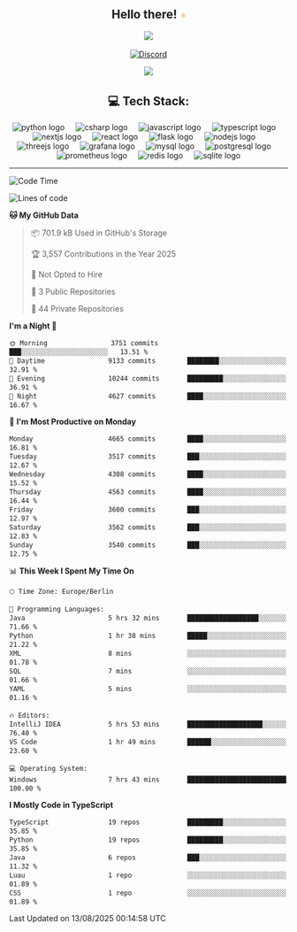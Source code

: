 <div align="center">
  
  ## <strong>Hello there! <img src="https://raw.githubusercontent.com/ginny100/ginny100/main/assets/waving-hand.webp" width="2%"></strong><br/>
  <p align="center">
    <a><img src="https://readme-typing-svg.herokuapp.com?color=3DF7E2&size=25&center=true&lines=hi;full+stack+developer;cops.bio+owner;"></a>
  </p>
  
</div>

<div align="center">
  <a href="https://discord.gg/mullencord">
    <img src="https://discord.c99.nl/widget/theme-1/727599616043909190.png" alt="Discord" />
  </a>
    <p align="center">  
      <img src="https://komarev.com/ghpvc/?username=Hunter-Matata">
    </p>
</div>

## <div align="center">💻 Tech Stack:</div>
<div align="center">
  <img src="https://cdn.jsdelivr.net/gh/devicons/devicon/icons/python/python-original.svg" height="40" alt="python logo"  />
  <img width="12" />
  <img src="https://cdn.jsdelivr.net/gh/devicons/devicon/icons/csharp/csharp-original.svg" height="40" alt="csharp logo"  />
  <img width="12" />
  <img src="https://cdn.jsdelivr.net/gh/devicons/devicon/icons/javascript/javascript-original.svg" height="40" alt="javascript logo"  />
  <img width="12" />
  <img src="https://cdn.jsdelivr.net/gh/devicons/devicon/icons/typescript/typescript-original.svg" height="40" alt="typescript logo"  />
  <img width="12" />
  <img src="https://cdn.jsdelivr.net/gh/devicons/devicon/icons/nextjs/nextjs-original.svg" height="40" alt="nextjs logo"  />
  <img width="12" />
  <img src="https://cdn.jsdelivr.net/gh/devicons/devicon/icons/react/react-original.svg" height="40" alt="react logo"  />
  <img width="12" />
  <img src="https://cdn.jsdelivr.net/gh/devicons/devicon/icons/flask/flask-original.svg" height="40" alt="flask logo"  />
  <img width="12" />
  <img src="https://cdn.jsdelivr.net/gh/devicons/devicon/icons/nodejs/nodejs-original.svg" height="40" alt="nodejs logo"  />
  <img width="12" />
  <img src="https://cdn.jsdelivr.net/gh/devicons/devicon/icons/threejs/threejs-original.svg" height="40" alt="threejs logo"  />
  <img width="12" />
  <img src="https://cdn.jsdelivr.net/gh/devicons/devicon/icons/grafana/grafana-original.svg" height="40" alt="grafana logo"  />
  <img width="12" />
  <img src="https://cdn.jsdelivr.net/gh/devicons/devicon/icons/mysql/mysql-original.svg" height="40" alt="mysql logo"  />
  <img width="12" />
  <img src="https://cdn.jsdelivr.net/gh/devicons/devicon/icons/postgresql/postgresql-original.svg" height="40" alt="postgresql logo"  />
  <img width="12" />
  <img src="https://cdn.jsdelivr.net/gh/devicons/devicon/icons/prometheus/prometheus-original.svg" height="40" alt="prometheus logo"  />
  <img width="12" />
  <img src="https://cdn.jsdelivr.net/gh/devicons/devicon/icons/redis/redis-original.svg" height="40" alt="redis logo"  />
  <img width="12" />
  <img src="https://cdn.jsdelivr.net/gh/devicons/devicon/icons/sqlite/sqlite-original.svg" height="40" alt="sqlite logo"  />
</div>

---
<!--START_SECTION:waka-->
![Code Time](http://img.shields.io/badge/Code%20Time-1%2C328%20hrs%2052%20mins-blue)

![Lines of code](https://img.shields.io/badge/From%20Hello%20World%20I%27ve%20Written-2.5%20million%20lines%20of%20code-blue)

**🐱 My GitHub Data** 

> 📦 701.9 kB Used in GitHub's Storage 
 > 
> 🏆 3,557 Contributions in the Year 2025
 > 
> 🚫 Not Opted to Hire
 > 
> 📜 3 Public Repositories 
 > 
> 🔑 44 Private Repositories 
 > 
**I'm a Night 🦉** 

```text
🌞 Morning                3751 commits        ███░░░░░░░░░░░░░░░░░░░░░░   13.51 % 
🌆 Daytime                9133 commits        ████████░░░░░░░░░░░░░░░░░   32.91 % 
🌃 Evening                10244 commits       █████████░░░░░░░░░░░░░░░░   36.91 % 
🌙 Night                  4627 commits        ████░░░░░░░░░░░░░░░░░░░░░   16.67 % 
```
📅 **I'm Most Productive on Monday** 

```text
Monday                   4665 commits        ████░░░░░░░░░░░░░░░░░░░░░   16.81 % 
Tuesday                  3517 commits        ███░░░░░░░░░░░░░░░░░░░░░░   12.67 % 
Wednesday                4308 commits        ████░░░░░░░░░░░░░░░░░░░░░   15.52 % 
Thursday                 4563 commits        ████░░░░░░░░░░░░░░░░░░░░░   16.44 % 
Friday                   3600 commits        ███░░░░░░░░░░░░░░░░░░░░░░   12.97 % 
Saturday                 3562 commits        ███░░░░░░░░░░░░░░░░░░░░░░   12.83 % 
Sunday                   3540 commits        ███░░░░░░░░░░░░░░░░░░░░░░   12.75 % 
```


📊 **This Week I Spent My Time On** 

```text
🕑︎ Time Zone: Europe/Berlin

💬 Programming Languages: 
Java                     5 hrs 32 mins       ██████████████████░░░░░░░   71.66 % 
Python                   1 hr 38 mins        █████░░░░░░░░░░░░░░░░░░░░   21.22 % 
XML                      8 mins              ░░░░░░░░░░░░░░░░░░░░░░░░░   01.78 % 
SQL                      7 mins              ░░░░░░░░░░░░░░░░░░░░░░░░░   01.66 % 
YAML                     5 mins              ░░░░░░░░░░░░░░░░░░░░░░░░░   01.16 % 

🔥 Editors: 
IntelliJ IDEA            5 hrs 53 mins       ███████████████████░░░░░░   76.40 % 
VS Code                  1 hr 49 mins        ██████░░░░░░░░░░░░░░░░░░░   23.60 % 

💻 Operating System: 
Windows                  7 hrs 43 mins       █████████████████████████   100.00 % 
```

**I Mostly Code in TypeScript** 

```text
TypeScript               19 repos            █████████░░░░░░░░░░░░░░░░   35.85 % 
Python                   19 repos            █████████░░░░░░░░░░░░░░░░   35.85 % 
Java                     6 repos             ███░░░░░░░░░░░░░░░░░░░░░░   11.32 % 
Luau                     1 repo              ░░░░░░░░░░░░░░░░░░░░░░░░░   01.89 % 
CSS                      1 repo              ░░░░░░░░░░░░░░░░░░░░░░░░░   01.89 % 
```




 Last Updated on 13/08/2025 00:14:58 UTC
<!--END_SECTION:waka-->
